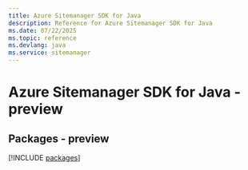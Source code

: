```yaml
---
title: Azure Sitemanager SDK for Java
description: Reference for Azure Sitemanager SDK for Java
ms.date: 07/22/2025
ms.topic: reference
ms.devlang: java
ms.service: sitemanager
---
```

# Azure Sitemanager SDK for Java - preview
## Packages - preview
[!INCLUDE [packages](sitemanager-index.md)]